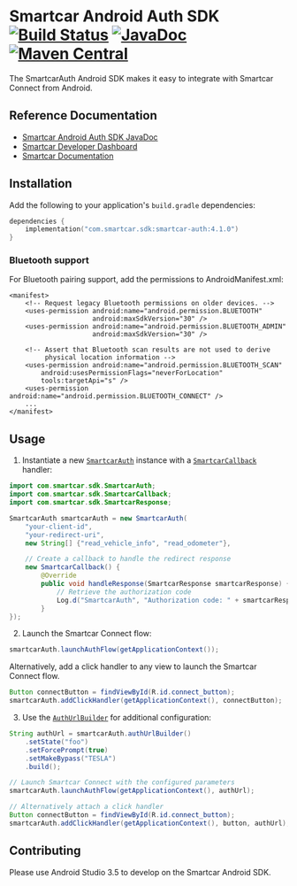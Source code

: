 # Smartcar Android Auth SDK [![Build Status][ci-image]][ci-url] [![JavaDoc][javadoc-image]][javadoc-url] [![Maven Central][maven-image]][maven-url]

The SmartcarAuth Android SDK makes it easy to integrate with Smartcar Connect from Android.

## Reference Documentation

- [Smartcar Android Auth SDK JavaDoc][javadoc-url]
- [Smartcar Developer Dashboard][smartcar-dashboard]
- [Smartcar Documentation][smartcar-docs]

## Installation

Add the following to your application's `build.gradle` dependencies:

```kotlin
dependencies {
    implementation("com.smartcar.sdk:smartcar-auth:4.1.0")
}
```

### Bluetooth support
For Bluetooth pairing support, add the permissions to AndroidManifest.xml:
```
<manifest>
    <!-- Request legacy Bluetooth permissions on older devices. -->
    <uses-permission android:name="android.permission.BLUETOOTH"
                     android:maxSdkVersion="30" />
    <uses-permission android:name="android.permission.BLUETOOTH_ADMIN"
                     android:maxSdkVersion="30" />

    <!-- Assert that Bluetooth scan results are not used to derive
         physical location information -->
    <uses-permission android:name="android.permission.BLUETOOTH_SCAN"
        android:usesPermissionFlags="neverForLocation"
        tools:targetApi="s" />
    <uses-permission android:name="android.permission.BLUETOOTH_CONNECT" />
    ...
</manifest>
```

## Usage

1. Instantiate a new [`SmartcarAuth`](https://javadoc.io/doc/com.smartcar.sdk/smartcar-auth/latest/com/smartcar/sdk/SmartcarAuth.html) instance with a [`SmartcarCallback`](https://javadoc.io/doc/com.smartcar.sdk/smartcar-auth/latest/com/smartcar/sdk/SmartcarCallback.html) handler:

```java
import com.smartcar.sdk.SmartcarAuth;
import com.smartcar.sdk.SmartcarCallback;
import com.smartcar.sdk.SmartcarResponse;

SmartcarAuth smartcarAuth = new SmartcarAuth(
    "your-client-id",
    "your-redirect-uri",
    new String[] {"read_vehicle_info", "read_odometer"},

    // Create a callback to handle the redirect response
    new SmartcarCallback() {
        @Override
        public void handleResponse(SmartcarResponse smartcarResponse) {
            // Retrieve the authorization code
            Log.d("SmartcarAuth", "Authorization code: " + smartcarResponse.getCode());
        }
});
```

2. Launch the Smartcar Connect flow:

```java
smartcarAuth.launchAuthFlow(getApplicationContext());
```

Alternatively, add a click handler to any view to launch the Smartcar Connect flow.

```java
Button connectButton = findViewById(R.id.connect_button);
smartcarAuth.addClickHandler(getApplicationContext(), connectButton);
```

3. Use the [`AuthUrlBuilder`](https://javadoc.io/doc/com.smartcar.sdk/smartcar-auth/latest/com/smartcar/sdk/SmartcarAuth.AuthUrlBuilder.html) for additional configuration:

```java
String authUrl = smartcarAuth.authUrlBuilder()
    .setState("foo")
    .setForcePrompt(true)
    .setMakeBypass("TESLA")
    .build();

// Launch Smartcar Connect with the configured parameters
smartcarAuth.launchAuthFlow(getApplicationContext(), authUrl);

// Alternatively attach a click handler
Button connectButton = findViewById(R.id.connect_button);
smartcarAuth.addClickHandler(getApplicationContext(), button, authUrl);
```

## Contributing

Please use Android Studio 3.5 to develop on the Smartcar Android SDK.

[smartcar-dashboard]: https://dashboard.smartcar.com/login/
[smartcar-docs]: https://smartcar.com/docs
[ci-image]: https://app.buddy.works/smartcar/android-sdk/pipelines/pipeline/504649/badge.svg?token=97cfcc42803fd12732976ed9738a7a119d87532ffdd2686b5513bbaef42bad93
[ci-url]: https://app.buddy.works/smartcar/android-sdk/pipelines/pipeline/504649
[javadoc-image]: https://javadoc.io/badge2/com.smartcar.sdk/smartcar-auth/javadoc.svg
[javadoc-url]: https://javadoc.io/doc/com.smartcar.sdk/smartcar-auth
[maven-image]: https://img.shields.io/maven-central/v/com.smartcar.sdk/smartcar-auth.svg?label=Maven%20Central
[maven-url]: https://central.sonatype.com/artifact/com.smartcar.sdk/smartcar-auth
